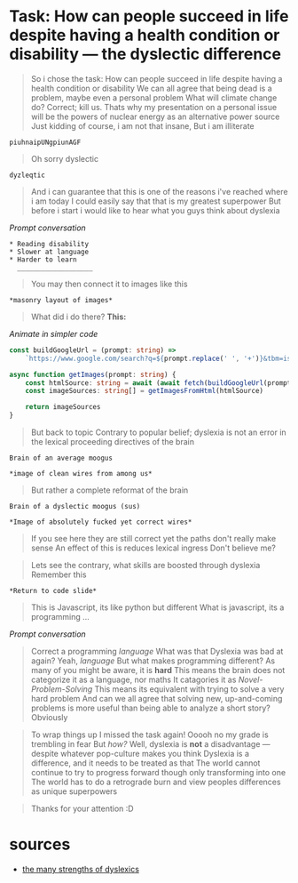 # Task: How can people succeed in life despite having a health condition or disability &mdash; the dyslectic difference

> So i chose the task: How can people succeed in life despite having a health condition or disability
> We can all agree that being dead is a problem, maybe even a personal problem
> What will climate change do? Correct; kill us.
> Thats why my presentation on a personal issue will be the powers of nuclear energy as an alternative power source
> Just kidding of course, i am not that insane,
> But i am illiterate

```
piuhnaipUNgpiunAGF
```

> Oh sorry dyslectic

```
dyzleqtic
```

> And i can guarantee that this is one of the reasons i've reached where i am today
> I could easily say that that is my greatest superpower
> But before i start i would like to hear what you guys think about dyslexia

_Prompt conversation_

```
* Reading disability
* Slower at language
* Harder to learn
  ___________________
```

> You may then connect it to images like this

```
*masonry layout of images*
```

> What did i do there?
> **This:**

_Animate in simpler code_

```ts
const buildGoogleUrl = (prompt: string) =>
	`https://www.google.com/search?q=${prompt.replace(' ', '+')}&tbm=isch`

async function getImages(prompt: string) {
	const htmlSource: string = await (await fetch(buildGoogleUrl(prompt))).text()
	const imageSources: string[] = getImagesFromHtml(htmlSource)

	return imageSources
}
```

> But back to topic
> Contrary to popular belief; dyslexia is not an error in the lexical proceeding directives of the brain

```
Brain of an average moogus

*image of clean wires from among us*
```

> But rather a complete reformat of the brain

```
Brain of a dyslectic moogus (sus)

*Image of absolutely fucked yet correct wires*
```

> If you see here they are still correct yet the paths don't really make sense
> An effect of this is reduces lexical ingress <!-- No shit this line could be better -->
> Don't believe me?

<!-- branch 0 -->

> Lets see the contrary, what skills are boosted through dyslexia
> Remember this

```
*Return to code slide*
```

> This is Javascript, its like python but different
> What is javascript, its a programming ...

_Prompt conversation_

> Correct a programming _language_
> What was that Dyslexia was bad at again?
> Yeah, _language_
> But what makes programming different?
> As many of you might be aware, it is **hard**
> This means the brain does not categorize it as a language, nor maths
> It catagories it as _Novel-Problem-Solving_
> This means its equivalent with trying to solve a very hard problem
> And can we all agree that solving new, up-and-coming problems is more useful than being able to analyze a short story?
> Obviously

> To wrap things up
> I missed the task again!
> Ooooh no my grade is trembling in fear
> But _how?_
> Well, dyslexia is **not** a disadvantage &mdash; despite whatever pop-culture makes you think
> Dyslexia is a difference, and it needs to be treated as that
> The world cannot continue to try to progress forward though only transforming into one
> The world has to do a retrograde burn and view peoples differences as unique superpowers

> Thanks for your attention :D

<!-- branch 1 -->

<!--
> Let us take a look at an example little game
> Who in here has German 1 or 2?
> _Prompt hand raise_
> Ok awesome, the rest of you keep an eye on the prompts, there is a pattern ( And its easier to see if you don't know the language )

```
* Den Hund isst das Fleisch
* Der Hund essen das Fleisch
* Der Hund isst das Fleisch [ CORRECT ]
```
-->

<!-- END branch -->

# sources

- [the many strengths of dyslexics](http://dyslexiahelp.umich.edu/dyslexics/learn-about-dyslexia/what-is-dyslexia/the-many-strengths-of-dyslexics)
